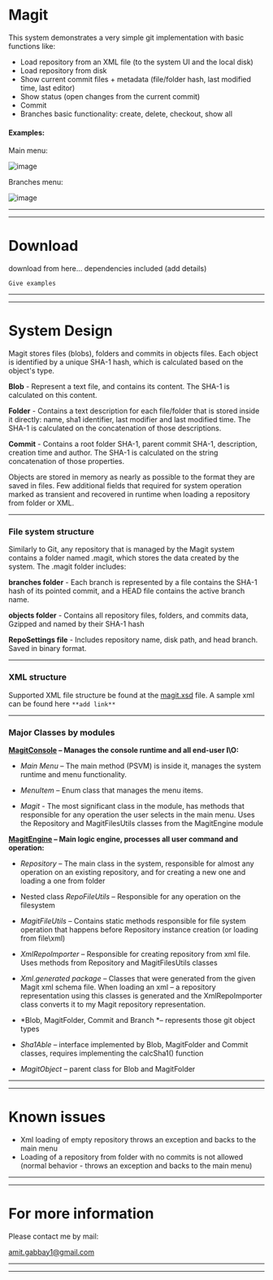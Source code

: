 # Magit


This system demonstrates a very simple git implementation with basic functions like:

- Load repository from an XML file (to the system UI and the local disk)
- Load repository from disk
- Show current commit files + metadata (file/folder hash, last modified time, last editor)
- Show status (open changes from the current commit)
- Commit
- Branches basic functionality: create, delete, checkout, show all

#### Examples:

Main menu:

![image](https://i.ibb.co/KhmkWrq/mainMenu.jpg)

Branches menu:

![image](https://i.ibb.co/nmyjmmF/branches-Info.jpg)


-----
-----


# Download

download from here... dependencies included (add details)

```
Give examples
```

------------------
-----------------------------------------------

# System Design

Magit stores files (blobs), folders and commits in objects files. Each object is identified by a unique SHA-1 hash, which is calculated based on the object's type.

**Blob** - Represent a text file, and contains its content. The SHA-1 is calculated on this content.

**Folder** - Contains a text description for each file/folder that is stored inside it directly: name, sha1 identifier, last modifier and last modified time. The SHA-1 is calculated on the concatenation of those descriptions.

**Commit** - Contains a root folder SHA-1, parent commit SHA-1, description, creation time and author. The SHA-1 is calculated on the string concatenation of those properties.


Objects are stored in memory as nearly as possible to the format they are saved in files. Few additional fields that required for system operation marked as transient and recovered in runtime when loading a repository from folder or XML.


----

### File system structure

Similarly to Git, any repository that is managed by the Magit system contains a folder named .magit, which stores the data created by the system. The .magit folder includes:

**branches folder** - Each branch is represented by a file contains the SHA-1 hash of its pointed commit, and a HEAD file contains the active branch name.

**objects folder** - Contains all repository files, folders, and commits data, Gzipped and named by their SHA-1 hash 

**RepoSettings file** - Includes repository name, disk path, and head branch. Saved in binary format. 

----

### XML structure

Supported XML file structure be found at the [magit.xsd](MagitEngine/src/engine/xml/generated/MAGit.xsd) file. A sample xml can be found here `**add link**`

----

### Major Classes by modules

**[MagitConsole][MagitConsole] – Manages the console runtime and all end-user I\O:**
- *Main Menu* – The main method (PSVM) is inside it, manages the system runtime and menu functionality.

- *MenuItem*  – Enum class that manages the menu items.

- *Magit* - The most significant class in the module, has methods that responsible for any operation the user selects in the main menu. Uses the Repository and MagitFilesUtils classes from the MagitEngine module

**[MagitEngine][MagitEngine] – Main logic engine, processes all user command and operation:**
- *Repository* – The main class in the system, responsible for almost any operation on an existing repository, and for creating a new one and loading a one from folder

- Nested class *RepoFileUtils* – Responsible for any operation on the filesystem

- *MagitFileUtils* – Contains static methods responsible for file system operation that happens before Repository instance creation (or loading from file\xml)

- *XmlRepoImporter* – Responsible for creating repository from xml file. Uses methods from Repository and MagitFilesUtils classes

- *Xml.generated package* – Classes that were generated from the given Magit xml schema file. When loading an xml – a repository representation using this classes is generated and the XmlRepoImporter class converts it to my Magit repository representation.

- *Blob, MagitFolder, Commit and Branch *– represents those git object types

- *Sha1Able* – interface implemented by Blob, MagitFolder and Commit classes, requires implementing the calcSha1() function

- *MagitObject* – parent class for Blob and MagitFolder


-----
-----
# Known issues
- Xml loading of empty repository throws an exception and backs to the main menu
- Loading of a repository from folder with no commits is not allowed (normal behavior - throws an exception and backs to the main menu)

-----
-----
# For more information
Please contact me by mail:

amit.gabbay1@gmail.com

---
---


[Repository]: repo.xml "Repository"
[MagitEngine]: MagitEngine/src/engine "MagitEngine"
[MagitConsole]: ConsoleUI/src/consoleUI "MagitConsole"

